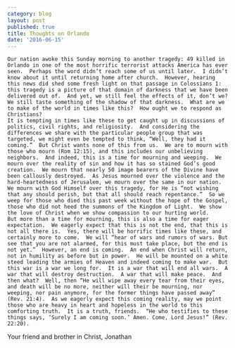 ```yaml
---
category: blog
layout: post
published: true
title: Thoughts on Orlando
date: '2016-06-15'
---
```

	Our nation awoke this Sunday morning to another tragedy: 49 killed in Orlando in one of the most horrific terrorist attacks America has ever seen.  Perhaps the word didn’t reach some of us until later.  I didn’t know about it until returning home after church.  However, hearing this news did shed some fresh light on that passage in Colossians 1: this tragedy is a picture of that domain of darkness that we have been delivered out of.  And yet, we still feel the effects of it, don’t we?  We still taste something of the shadow of that darkness.  What are we to make of the world in times like this?  How ought we to respond as Christians?
	It is tempting in times like these to get caught up in discussions of politics, civil rights, and religiosity.  And considering the differences we share with the particular people group that was targeted, we might even be tempted to think, “Well, they had it coming.”  But Christ wants none of this from us.  We are to mourn with those who mourn (Rom 12:15), and this includes our unbelieving neighbors.  And indeed, this is a time for mourning and weeping.  We mourn over the reality of sin and how it has so stained God’s good creation.  We mourn that nearly 50 image bearers of the Divine have been callously destroyed.  As Jesus mourned over the violence and the hard-heartedness of Jerusalem, we mourn over the same in our nation.  We mourn with God Himself over this tragedy, for He is “not wishing that any should perish, but that all should reach repentance.”  So we weep for those who died this past week without the hope of the Gospel, those who did not heed the summons of the Kingdom of Light.  We show the love of Christ when we show compassion to our hurting world.
	But more than a time for mourning, this is also a time for eager expectation.  We eagerly expect that this is not the end, that this is not all there is.  Yes, there will be horrific times like these, and certainly more to come.  We will “hear of wars and rumors of wars. But see that you are not alarmed, for this must take place, but the end is not yet.”  However, an end is coming.  An end when Christ will return, not in humility as before but in power.  He will be mounted on a white steed leading the armies of Heaven and indeed coming to make war.  But this war is a war we long for.  It is a war that will end all wars.  A war that will destroy destruction.  A war that will make peace.  And then what?  Well, then “He will wipe away every tear from their eyes, and death will be no more, neither will their be mourning, nor weeping, nor pain anymore, for the former things have passed away” (Rev. 21:4).  As we eagerly expect this coming reality, may we point those who are heavy in heart and hopeless in the world to this comforting truth.  It is a truth, friends.  “He who testifies to these things says, ‘Surely I am coming soon.’ Amen. Come, Lord Jesus!” (Rev. 22:20).

Your friend and brother in Christ,
Jonathan 